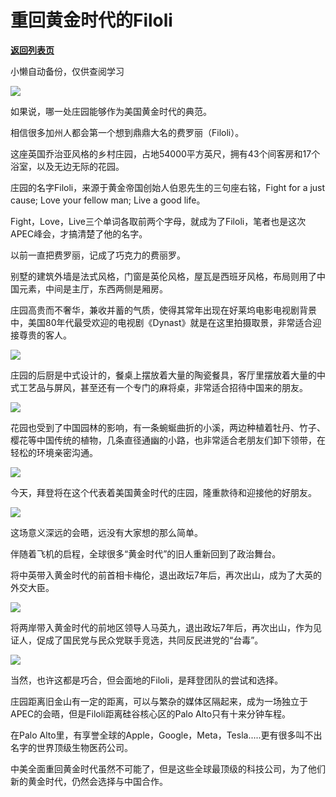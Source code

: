 # 重回黄金时代的Filoli

[**返回列表页**](/gzh/政事堂2019)

小懒自动备份，仅供查阅学习

![](https://mmbiz.qpic.cn/mmbiz_png/rxhS23yu8cPLd7muFHzNnL9lzHuAicmTJbicoyEoaoZXjAnTnjhliaxSrgTwFWmnTXbHRac7icbAXicKvkxibb41aZqw/640?wx_fmt=png&from;=appmsg)

如果说，哪一处庄园能够作为美国黄金时代的典范。

相信很多加州人都会第一个想到鼎鼎大名的费罗丽（Filoli）。

这座英国乔治亚风格的乡村庄园，占地54000平方英尺，拥有43个间客房和17个浴室，以及无边无际的花园。

庄园的名字Filoli，来源于黄金帝国创始人伯恩先生的三句座右铭，Fight for a just cause; Love your fellow man;
Live a good life。

Fight，Love，Live三个单词各取前两个字母，就成为了Filoli，笔者也是这次APEC峰会，才搞清楚了他的名字。

以前一直把费罗丽，记成了巧克力的费丽罗。

别墅的建筑外墙是法式风格，门窗是英伦风格，屋瓦是西班牙风格，布局则用了中国元素，中间是主厅，东西两侧是厢房。

庄园高贵而不奢华，兼收并蓄的气质，使得其常年出现在好莱坞电影电视剧背景中，美国80年代最受欢迎的电视剧《Dynast》就是在这里拍摄取景，非常适合迎接尊贵的客人。

![](https://mmbiz.qpic.cn/mmbiz_png/rxhS23yu8cPLd7muFHzNnL9lzHuAicmTJrsd8sJgNrjBADDsW7uswJic7wk5ibWoasOic46licC0gyVowR0o7libBHGw/640?wx_fmt=png&from;=appmsg)

庄园的后厨是中式设计的，餐桌上摆放着大量的陶瓷餐具，客厅里摆放着大量的中式工艺品与屏风，甚至还有一个专门的麻将桌，非常适合招待中国来的朋友。

![](https://mmbiz.qpic.cn/mmbiz_png/rxhS23yu8cPLd7muFHzNnL9lzHuAicmTJw1mtu0CshYdHAv8xXiaAGibBWELzMSM4kj21nokrIk8NEsxxybz18xmw/640?wx_fmt=png&from;=appmsg)

花园也受到了中国园林的影响，有一条蜿蜒曲折的小溪，两边种植着牡丹、竹子、樱花等中国传统的植物，几条直径通幽的小路，也非常适合老朋友们卸下领带，在轻松的环境亲密沟通。

![](https://mmbiz.qpic.cn/mmbiz_png/rxhS23yu8cPLd7muFHzNnL9lzHuAicmTJzX7QGwIAGn9Rem6kFquzLOGCaac0jCUmOrhyXDooTrVv1pR9EB257A/640?wx_fmt=png&from;=appmsg)

今天，拜登将在这个代表着美国黄金时代的庄园，隆重款待和迎接他的好朋友。  

![](https://mmbiz.qpic.cn/mmbiz_png/rxhS23yu8cPLd7muFHzNnL9lzHuAicmTJ1INawVxyImOjCcGGW6EqGeAicNggQIJfuiceLQ7sqKTBehiaSuf1DBlLg/640?wx_fmt=png&from;=appmsg)

这场意义深远的会晤，远没有大家想的那么简单。

伴随着飞机的启程，全球很多“黄金时代”的旧人重新回到了政治舞台。

将中英带入黄金时代的前首相卡梅伦，退出政坛7年后，再次出山，成为了大英的外交大臣。  

![](https://mmbiz.qpic.cn/mmbiz_jpg/rxhS23yu8cPLd7muFHzNnL9lzHuAicmTJIlGKtQUia4VjyxhnJ1Mes1nbaoKyT4HCpwczn0G3MjlicV9MeBSpFZ7g/640?wx_fmt=jpeg&from;=appmsg)

将两岸带入黄金时代的前地区领导人马英九，退出政坛7年后，再次出山，作为见证人，促成了国民党与民众党联手竞选，共同反民进党的“台毒”。

![](https://mmbiz.qpic.cn/mmbiz_png/rxhS23yu8cPLd7muFHzNnL9lzHuAicmTJQXFYKgmJvcXrdPR214iaBjs1Bj8U0gnfiaNUJgQk0TTKccJERkby9DPQ/640?wx_fmt=png&from;=appmsg)

当然，也许这都是巧合，但会面地的Filoli，是拜登团队的尝试和选择。

庄园距离旧金山有一定的距离，可以与繁杂的媒体区隔起来，成为一场独立于APEC的会晤，但是Filoli距离硅谷核心区的Palo Alto只有十来分钟车程。  

在Palo Alto里，有享誉全球的Apple，Google，Meta，Tesla.....更有很多叫不出名字的世界顶级生物医药公司。

中美全面重回黄金时代虽然不可能了，但是这些全球最顶级的科技公司，为了他们新的黄金时代，仍然会选择与中国合作。

